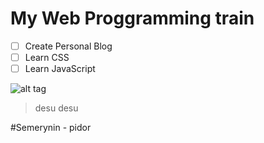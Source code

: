 # My Web Proggramming train

- [ ] Create Personal Blog
- [ ] Learn CSS
- [ ] Learn JavaScript

![alt tag](https://img.gifmagazine.net/gifmagazine/images/974623/original.gif)

> desu desu

#Semerynin - pidor